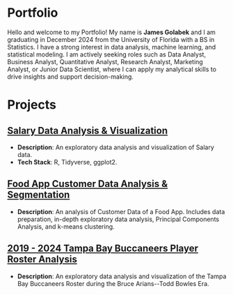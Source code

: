 # Portfolio 

Hello and welcome to my Portfolio! My name is **James Golabek** and I am graduating in December 2024 from the University of Florida with a BS in Statistics. I have a strong interest in data analysis, machine learning, and statistical modeling. I am actively seeking roles such as Data Analyst, Business Analyst, Quantitative Analyst, Research Analyst, Marketing Analyst, or Junior Data Scientist, where I can apply my analytical skills to drive insights and support decision-making.

# Projects

## [Salary Data Analysis & Visualization](https://github.com/jamesgolabek22/Salary_DA_Viz)
- **Description**: An exploratory data analysis and visualization of Salary data.
- **Tech Stack**: R, Tidyverse, ggplot2.

## [Food App Customer Data Analysis & Segmentation](https://github.com/jamesgolabek22/ifood_CA)
- **Description**: An analysis of Customer Data of a Food App. Includes data preparation, in-depth exploratory data analysis, Principal Components Analysis, and k-means clustering.

## [2019 - 2024 Tampa Bay Buccaneers Player Roster Analysis](https://github.com/jamesgolabek22/BUCS)
- **Description**: An exploratory data analysis and visualization of the Tampa Bay Buccaneers Roster during the Bruce Arians--Todd Bowles Era.

